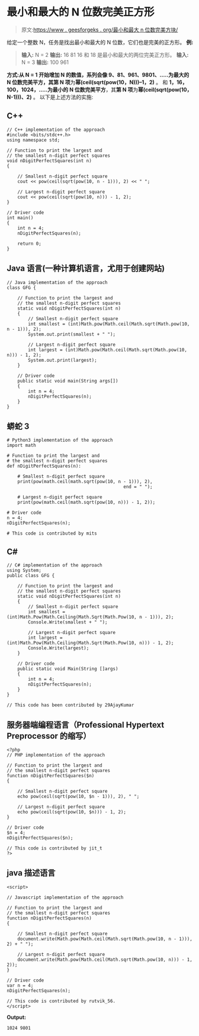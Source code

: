 # 最小和最大的 N 位数完美正方形

> 原文:[https://www . geesforgeks . org/最小和最大 n 位数完美方块/](https://www.geeksforgeeks.org/smallest-and-largest-n-digit-perfect-squares/)

给定一个整数 N，任务是找出最小和最大的 N 位数，它们也是完美的正方形。
**例:**

> **输入:** N = 2
> **输出:** 16 81
> 16 和 18 是最小和最大的两位完美正方形。
> **输入:** N = 3
> **输出:** 100 961

**方式:**从 **N = 1** 开始增加 **N** 的数值，系列会像 **9、81、961、9801、…..**为**最大的 N 位数完美平方**，其**第 N 项**为**幂(ceil(sqrt(pow(10，N)))–1，2)** 。
和 **1，16，100，1024，…..**为**最小的 N 位数完美平方**，其**第 N 项**为**幂(ceil(sqrt(pow(10，N-1)))、2)** 。
以下是上述方法的实施:

## C++

```
// C++ implementation of the approach
#include <bits/stdc++.h>
using namespace std;

// Function to print the largest and
// the smallest n-digit perfect squares
void nDigitPerfectSquares(int n)
{

    // Smallest n-digit perfect square
    cout << pow(ceil(sqrt(pow(10, n - 1))), 2) << " ";

    // Largest n-digit perfect square
    cout << pow(ceil(sqrt(pow(10, n))) - 1, 2);
}

// Driver code
int main()
{
    int n = 4;
    nDigitPerfectSquares(n);

    return 0;
}
```

## Java 语言(一种计算机语言，尤用于创建网站)

```
// Java implementation of the approach
class GFG {

    // Function to print the largest and
    // the smallest n-digit perfect squares
    static void nDigitPerfectSquares(int n)
    {
        // Smallest n-digit perfect square
        int smallest = (int)Math.pow(Math.ceil(Math.sqrt(Math.pow(10, n - 1))), 2);
        System.out.print(smallest + " ");

        // Largest n-digit perfect square
        int largest = (int)Math.pow(Math.ceil(Math.sqrt(Math.pow(10, n))) - 1, 2);
        System.out.print(largest);
    }

    // Driver code
    public static void main(String args[])
    {
        int n = 4;
        nDigitPerfectSquares(n);
    }
}
```

## 蟒蛇 3

```
# Python3 implementation of the approach
import math

# Function to print the largest and
# the smallest n-digit perfect squares
def nDigitPerfectSquares(n):

    # Smallest n-digit perfect square
    print(pow(math.ceil(math.sqrt(pow(10, n - 1))), 2),
                                            end = " ");

    # Largest n-digit perfect square
    print(pow(math.ceil(math.sqrt(pow(10, n))) - 1, 2));

# Driver code
n = 4;
nDigitPerfectSquares(n);

# This code is contributed by mits
```

## C#

```
// C# implementation of the approach
using System;
public class GFG {

    // Function to print the largest and
    // the smallest n-digit perfect squares
    static void nDigitPerfectSquares(int n)
    {
        // Smallest n-digit perfect square
        int smallest = (int)Math.Pow(Math.Ceiling(Math.Sqrt(Math.Pow(10, n - 1))), 2);
        Console.Write(smallest + " ");

        // Largest n-digit perfect square
        int largest = (int)Math.Pow(Math.Ceiling(Math.Sqrt(Math.Pow(10, n))) - 1, 2);
        Console.Write(largest);
    }

    // Driver code
    public static void Main(String []args)
    {
        int n = 4;
        nDigitPerfectSquares(n);
    }
}

// This code has been contributed by 29AjayKumar
```

## 服务器端编程语言（Professional Hypertext Preprocessor 的缩写）

```
<?php
// PHP implementation of the approach

// Function to print the largest and
// the smallest n-digit perfect squares
function nDigitPerfectSquares($n)
{

    // Smallest n-digit perfect square
    echo pow(ceil(sqrt(pow(10, $n - 1))), 2), " ";

    // Largest n-digit perfect square
    echo pow(ceil(sqrt(pow(10, $n))) - 1, 2);
}

// Driver code
$n = 4;
nDigitPerfectSquares($n);

// This code is contributed by jit_t
?>
```

## java 描述语言

```
<script>

// Javascript implementation of the approach

// Function to print the largest and
// the smallest n-digit perfect squares
function nDigitPerfectSquares(n)
{

    // Smallest n-digit perfect square
    document.write(Math.pow(Math.ceil(Math.sqrt(Math.pow(10, n - 1))), 2) + " ");

    // Largest n-digit perfect square
    document.write(Math.pow(Math.ceil(Math.sqrt(Math.pow(10, n))) - 1, 2));
}

// Driver code
var n = 4;
nDigitPerfectSquares(n);

// This code is contributed by rutvik_56.
</script>
```

**Output:** 

```
1024 9801
```